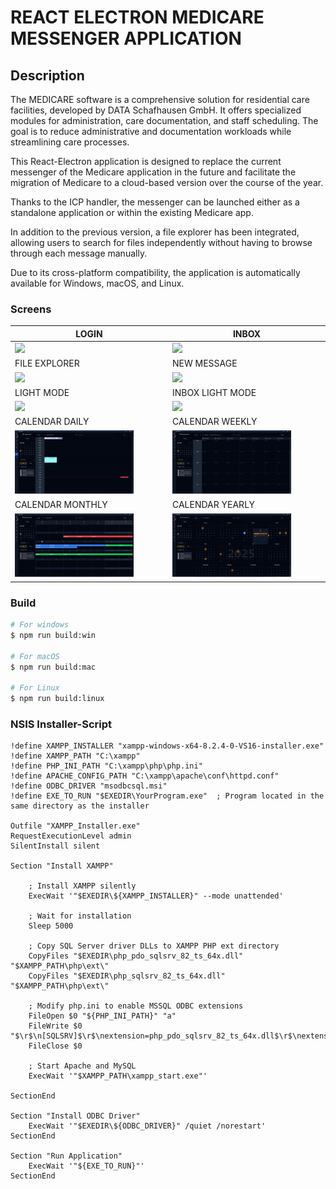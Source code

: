 # REACT ELECTRON MEDICARE MESSENGER APPLICATION

## Description

The MEDICARE software is a comprehensive solution for residential care facilities, developed by DATA Schafhausen GmbH. It offers specialized modules for administration, care documentation, and staff scheduling. The goal is to reduce administrative and documentation workloads while streamlining care processes.

This React-Electron application is designed to replace the current messenger of the Medicare application in the future and facilitate the migration of Medicare to a cloud-based version over the course of the year.

Thanks to the ICP handler, the messenger can be launched either as a standalone application or within the existing Medicare app.

In addition to the previous version, a file explorer has been integrated, allowing users to search for files independently without having to browse through each message manually.

Due to its cross-platform compatibility, the application is automatically available for Windows, macOS, and Linux.

### Screens

| LOGIN                                            | INBOX                                             |
| ------------------------------------------------ | ------------------------------------------------- |
| <img style="width:80%;" src="./src/Screen1.png"> | <img style="width:80%;" src="./src/Screen2.png">  |
| FILE EXPLORER                                    | NEW MESSAGE                                       |
| <img style="width:80%;" src="./src/Screen3.png"> | <img style="width:80%;" src="./src/Screen4.png">  |
| LIGHT MODE                                       | INBOX LIGHT MODE                                  |
| <img style="width:80%;" src="./src/Screen5.png"> | <img style="width:80%;" src="./src/Screen6.png">  |
| CALENDAR DAILY                                   | CALENDAR WEEKLY                                   |
| <img style="width:80%;" src="./src/Screen7.png"> | <img style="width:80%;" src="./src/Screen8.png">  |
| CALENDAR MONTHLY                                 | CALENDAR YEARLY                                   |
| <img style="width:80%;" src="./src/Screen9.png"> | <img style="width:80%;" src="./src/Screen10.png"> |

### Build

```bash
# For windows
$ npm run build:win

# For macOS
$ npm run build:mac

# For Linux
$ npm run build:linux
```

### NSIS Installer-Script

```nsis
!define XAMPP_INSTALLER "xampp-windows-x64-8.2.4-0-VS16-installer.exe"
!define XAMPP_PATH "C:\xampp"
!define PHP_INI_PATH "C:\xampp\php\php.ini"
!define APACHE_CONFIG_PATH "C:\xampp\apache\conf\httpd.conf"
!define ODBC_DRIVER "msodbcsql.msi"
!define EXE_TO_RUN "$EXEDIR\YourProgram.exe"  ; Program located in the same directory as the installer

Outfile "XAMPP_Installer.exe"
RequestExecutionLevel admin
SilentInstall silent

Section "Install XAMPP"

    ; Install XAMPP silently
    ExecWait '"$EXEDIR\${XAMPP_INSTALLER}" --mode unattended'

    ; Wait for installation
    Sleep 5000

    ; Copy SQL Server driver DLLs to XAMPP PHP ext directory
    CopyFiles "$EXEDIR\php_pdo_sqlsrv_82_ts_64x.dll" "$XAMPP_PATH\php\ext\"
    CopyFiles "$EXEDIR\php_sqlsrv_82_ts_64x.dll" "$XAMPP_PATH\php\ext\"

    ; Modify php.ini to enable MSSQL ODBC extensions
    FileOpen $0 "${PHP_INI_PATH}" "a"
    FileWrite $0 "$\r$\n[SQLSRV]$\r$\nextension=php_pdo_sqlsrv_82_ts_64x.dll$\r$\nextension=php_sqlsrv_82_ts_64x.dll$\r$\n"
    FileClose $0

    ; Start Apache and MySQL
    ExecWait '"$XAMPP_PATH\xampp_start.exe"'

SectionEnd

Section "Install ODBC Driver"
    ExecWait '"$EXEDIR\${ODBC_DRIVER}" /quiet /norestart'
SectionEnd

Section "Run Application"
    ExecWait '"${EXE_TO_RUN}"'
SectionEnd

```
